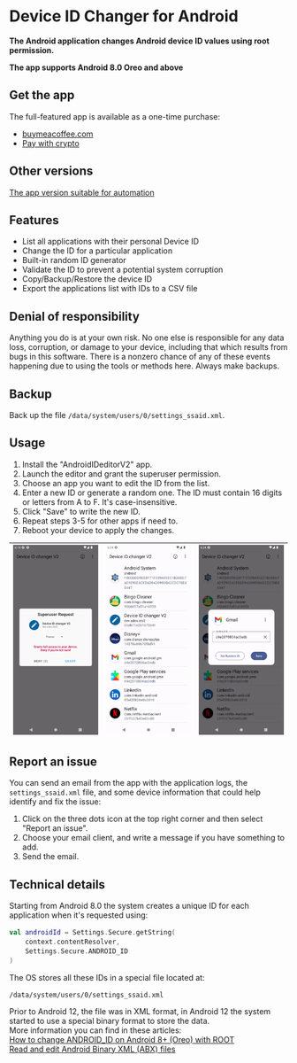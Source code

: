 # Device ID Changer for Android

**The Android application changes Android device ID values using root permission.**

**The app supports Android 8.0 Oreo and above**

## Get the app

The full-featured app is available as a one-time purchase: 
- [buymeacoffee.com](http://bit.ly/3YKEt01)
- [Pay with crypto](https://github.com/sdex/AndroidIDeditorV2/blob/main/FAQ.md#other-payment-methods)

## Other versions

[The app version suitable for automation](https://github.com/sdex/AndroidIDeditorV2/blob/main/FAQ.md#automation-api)

## Features
- List all applications with their personal Device ID
- Change the ID for a particular application
- Built-in random ID generator
- Validate the ID to prevent a potential system corruption
- Copy/Backup/Restore the device ID
- Export the applications list with IDs to a CSV file

## Denial of responsibility

Anything you do is at your own risk. No one else is responsible for any data loss, corruption, or damage to your device, including that which results from bugs in this software. There is a nonzero chance of any of these events happening due to using the tools or methods here. Always make backups. 

## Backup

Back up the file `/data/system/users/0/settings_ssaid.xml`.

## Usage 

1. Install the "AndroidIDeditorV2" app.
2. Launch the editor and grant the superuser permission. 
3. Choose an app you want to edit the ID from the list. 
4. Enter a new ID or generate a random one. The ID must contain 16 digits or letters from A to F. It's case-insensitive. 
5. Click "Save" to write the new ID. 
6. Repeat steps 3-5 for other apps if need to. 
7. Reboot your device to apply the changes. 

| ![Screenshot_20230225_081840.png](screenshots/Screenshot_20230225_081840.png) | ![Screenshot_20230225_083431.png](screenshots/Screenshot_20230225_083431.png) | ![Screenshot_20230225_083454.png](screenshots/Screenshot_20230225_083454.png) |
|---|---|---|

## Report an issue

You can send an email from the app with the application logs, the `settings_ssaid.xml` file, and some device information that could help identify and fix the issue:
1. Click on the three dots icon at the top right corner and then select "Report an issue". 
2. Choose your email client, and write a message if you have something to add. 
3. Send the email. 

## Technical details

Starting from Android 8.0 the system creates a unique ID for each application when it's requested using:

```kotlin
val androidId = Settings.Secure.getString(  
    context.contentResolver,  
    Settings.Secure.ANDROID_ID  
)
```

The OS stores all these IDs in a special file located at: 

```
/data/system/users/0/settings_ssaid.xml
```

Prior to Android 12, the file was in XML format, in Android 12 the system started to use a special binary format to store the data. \
More information you can find in these articles: \
[How to change ANDROID_ID on Android 8+ (Oreo) with ROOT](https://medium.com/@sdex/how-to-change-android-id-on-oreo-with-root-a71ebbc38cec) \
[Read and edit Android Binary XML (ABX) files](https://blog.sdex.dev/ABX/) 
